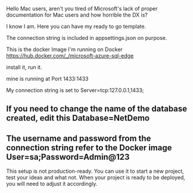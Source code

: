 Hello Mac users,
aren't you tired of Microsoft's lack of proper documentation for Mac users and how horrible the DX is?

I know I am. Here you can have my ready to go template.  


The connection string is included in appsettings.json on purpose. 

This is the docker Image I'm running on Docker
https://hub.docker.com/_/microsoft-azure-sql-edge

install it, run it. 

mine is running at 
Port 1433:1433 

My connection string is set to 
Server=tcp:127.0.0.1,1433;

If you need to change the name of the database created, edit this
Database=NetDemo
---
The username and password from the connection string refer to the Docker image
User=sa;Password=Admin@123
---
This setup is not production-ready. You can use it to start a new project, test your ideas and what not. 
When your project is ready to be deployed, you will need to adjust it accordingly.
